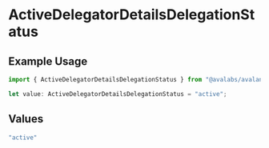 # ActiveDelegatorDetailsDelegationStatus

## Example Usage

```typescript
import { ActiveDelegatorDetailsDelegationStatus } from "@avalabs/avalanche-sdk/models/components";

let value: ActiveDelegatorDetailsDelegationStatus = "active";
```

## Values

```typescript
"active"
```